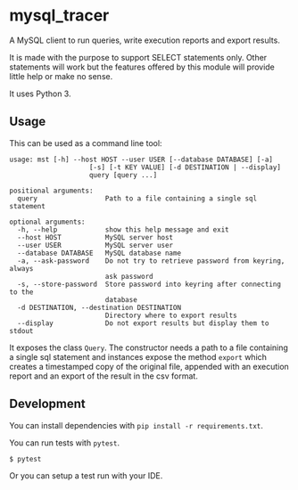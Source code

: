 # mysql_tracer
A MySQL client to run queries, write execution reports and export results.

It is made with the purpose to support SELECT statements only.
Other statements will work but the features offered by this module will provide little help or make no sense.

It uses Python 3.

## Usage

This can be used as a command line tool:
```
usage: mst [-h] --host HOST --user USER [--database DATABASE] [-a]
                    [-s] [-t KEY VALUE] [-d DESTINATION | --display]
                    query [query ...]

positional arguments:
  query                 Path to a file containing a single sql statement

optional arguments:
  -h, --help            show this help message and exit
  --host HOST           MySQL server host
  --user USER           MySQL server user
  --database DATABASE   MySQL database name
  -a, --ask-password    Do not try to retrieve password from keyring, always
                        ask password
  -s, --store-password  Store password into keyring after connecting to the
                        database
  -d DESTINATION, --destination DESTINATION
                        Directory where to export results
  --display             Do not export results but display them to stdout

```

It exposes the class `Query`. The constructor needs a path to a file containing a single sql statement and instances 
expose the method `export` which creates a timestamped copy of the original file, appended with an execution report and
an export of the result in the csv format. 

## Development

You can install dependencies with `pip install -r requirements.txt`.

You can run tests with `pytest`.
```
$ pytest
```

Or you can setup a test run with your IDE.
